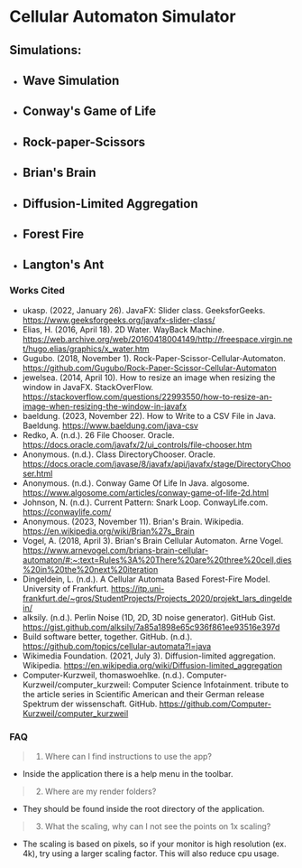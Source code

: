 # Cellular Automaton Simulator
## Simulations:
* ## Wave Simulation
* ## Conway's Game of Life
* ## Rock-paper-Scissors
* ## Brian's Brain
* ## Diffusion-Limited Aggregation
* ## Forest Fire
* ## Langton's Ant


### Works Cited

- ukasp. (2022, January 26). JavaFX: Slider class. GeeksforGeeks. https://www.geeksforgeeks.org/javafx-slider-class/ 
- Elias, H. (2016, April 18). 2D Water. WayBack Machine. https://web.archive.org/web/20160418004149/http://freespace.virgin.net/hugo.elias/graphics/x_water.htm 
- Gugubo. (2018, November 1). Rock-Paper-Scissor-Cellular-Automaton. https://github.com/Gugubo/Rock-Paper-Scissor-Cellular-Automaton 
- jewelsea. (2014, April 10). How to resize an image when resizing the window in JavaFX. StackOverFlow. https://stackoverflow.com/questions/22993550/how-to-resize-an-image-when-resizing-the-window-in-javafx
- baeldung. (2023, November 22). How to Write to a CSV File in Java. Baeldung. https://www.baeldung.com/java-csv
- Redko, A. (n.d.). 26 File Chooser. Oracle. https://docs.oracle.com/javafx/2/ui_controls/file-chooser.htm
- Anonymous. (n.d.). Class DirectoryChooser. Oracle. https://docs.oracle.com/javase/8/javafx/api/javafx/stage/DirectoryChooser.html
- Anonymous. (n.d.). Conway Game Of Life In Java. algosome. https://www.algosome.com/articles/conway-game-of-life-2d.html
- Johnson, N. (n.d.). Current Pattern: Snark Loop. ConwayLife.com. https://conwaylife.com/
- Anonymous. (2023, November 11). Brian's Brain. Wikipedia. https://en.wikipedia.org/wiki/Brian%27s_Brain
- Vogel, A. (2018, April 3). Brian's Brain Cellular Automaton. Arne Vogel. https://www.arnevogel.com/brians-brain-cellular-automaton/#:~:text=Rules%3A%20There%20are%20three%20cell,dies%20in%20the%20next%20iteration
- Dingeldein, L. (n.d.). A Cellular Automata Based Forest-Fire Model. University of Frankfurt. https://itp.uni-frankfurt.de/~gros/StudentProjects/Projects_2020/projekt_lars_dingeldein/
- alksily. (n.d.). Perlin Noise (1D, 2D, 3D noise generator). GitHub Gist. https://gist.github.com/alksily/7a85a1898e65c936f861ee93516e397d 
- Build software better, together. GitHub. (n.d.). https://github.com/topics/cellular-automata?l=java 
- Wikimedia Foundation. (2021, July 3). Diffusion-limited aggregation. Wikipedia. https://en.wikipedia.org/wiki/Diffusion-limited_aggregation 
- Computer-Kurzweil,  thomaswoehlke. (n.d.). Computer-Kurzweil/computer_kurzweil: Computer Science Infotainment. tribute to the article series in Scientific American and their German release Spektrum der wissenschaft. GitHub. https://github.com/Computer-Kurzweil/computer_kurzweil 

### FAQ
>1. Where can I find instructions to use the app?
* Inside the application there is a help menu in the toolbar.
>2. Where are my render folders?
* They should be found inside the root directory of the application.
>3. What the scaling, why can I not see the points on 1x scaling?
* The scaling is based on pixels, so if your monitor is high resolution (ex. 4k), try using a larger scaling factor. This will also reduce cpu usage.
